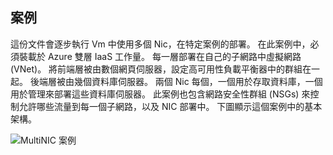 ## <a name="scenario"></a>案例

這份文件會逐步執行 Vm 中使用多個 Nic，在特定案例的部署。 在此案例中，必須裝載於 Azure 雙層 IaaS 工作量。 每一層部署在自己的子網路中虛擬網路 (VNet)。 將前端層被由數個網頁伺服器，設定高可用性負載平衡器中的群組在一起。 後端層被由幾個資料庫伺服器。 兩個 Nic 每個，一個用於存取資料庫，一個用於管理來部署這些資料庫伺服器。 此案例也包含網路安全性群組 (NSGs) 來控制允許哪些流量到每一個子網路，以及 NIC 部署中。 下圖顯示這個案例中的基本架構。  

![MultiNIC 案例](./media/virtual-network-deploy-multinic-scenario-include/Figure1.png)

